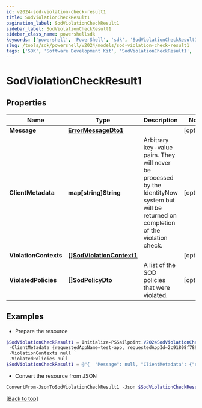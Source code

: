 ```yaml
---
id: v2024-sod-violation-check-result1
title: SodViolationCheckResult1
pagination_label: SodViolationCheckResult1
sidebar_label: SodViolationCheckResult1
sidebar_class_name: powershellsdk
keywords: ['powershell', 'PowerShell', 'sdk', 'SodViolationCheckResult1', 'V2024SodViolationCheckResult1'] 
slug: /tools/sdk/powershell/v2024/models/sod-violation-check-result1
tags: ['SDK', 'Software Development Kit', 'SodViolationCheckResult1', 'V2024SodViolationCheckResult1']
---
```



# SodViolationCheckResult1

## Properties

Name | Type | Description | Notes
------------ | ------------- | ------------- | -------------
**Message** | [**ErrorMessageDto1**](error-message-dto1) |  | [optional] 
**ClientMetadata** | **map[string]String** | Arbitrary key-value pairs. They will never be processed by the IdentityNow system but will be returned on completion of the violation check. | [optional] 
**ViolationContexts** | [**[]SodViolationContext1**](sod-violation-context1) |  | [optional] 
**ViolatedPolicies** | [**[]SodPolicyDto**](sod-policy-dto) | A list of the SOD policies that were violated. | [optional] 

## Examples

- Prepare the resource
```powershell
$SodViolationCheckResult1 = Initialize-PSSailpoint.V2024SodViolationCheckResult1  -Message null `
 -ClientMetadata {requestedAppName=test-app, requestedAppId=2c91808f7892918f0178b78da4a305a1} `
 -ViolationContexts null `
 -ViolatedPolicies null
$SodViolationCheckResult1 = @"{  "Message": null, "ClientMetadata": {"requestedAppName": "test-app", "requestedAppId": "2c91808f7892918f0178b78da4a305a1}", "ViolationContexts": null, "ViolatedPolicies": null }}"@
```

- Convert the resource from JSON
```powershell
ConvertFrom-JsonToSodViolationCheckResult1 -Json $SodViolationCheckResult1
```


[[Back to top]](#) 

